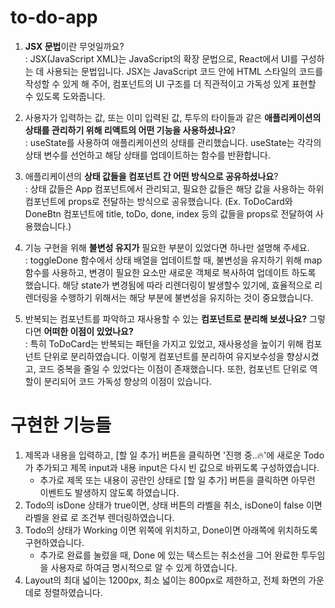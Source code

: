 # to-do-app

1. **JSX 문법**이란 무엇일까요?<br>
   : JSX(JavaScript XML)는 JavaScript의 확장 문법으로, React에서 UI를 구성하는 데 사용되는 문법입니다. JSX는 JavaScript 코드 안에 HTML 스타일의 코드를 작성할 수 있게 해 주어, 컴포넌트의 UI 구조를 더 직관적이고 가독성 있게 표현할 수 있도록 도와줍니다.<br>

2. 사용자가 입력하는 값, 또는 이미 입력된 값, 투두의 타이들과 같은 **애플리케이션의 상태를 관리하기 위해 리액트의 어떤 기능을 사용하셨나요**?<br>
   : useState를 사용하여 애플리케이션의 상태를 관리했습니다. useState는 각각의 상태 변수를 선언하고 해당 상태를 업데이트하는 함수를 반환합니다.<br>

3. 애플리케이션의 **상태 값들을 컴포넌트 간 어떤 방식으로 공유하셨나요**?<br>
   : 상태 값들은 App 컴포넌트에서 관리되고, 필요한 값들은 해당 값을 사용하는 하위 컴포넌트에 props로 전달하는 방식으로 공유했습니다. (Ex. ToDoCard와 DoneBtn 컴포넌트에 title, toDo, done, index 등의 값들을 props로 전달하여 사용했습니다.)<br>

4. 기능 구현을 위해 **불변성 유지가** 필요한 부분이 있었다면 하나만 설명해 주세요.<br>
   : toggleDone 함수에서 상태 배열을 업데이트할 때, 불변성을 유지하기 위해 map 함수를 사용하고, 변경이 필요한 요소만 새로운 객체로 복사하여 업데이트 하도록 했습니다. 해당 state가 변경됨에 따라 리렌더링이 발생할수 있기에, 효율적으로 리렌더링을 수행하기 위해서는 해당 부분에 불변성을 유지하는 것이 중요했습니다.<br>

5. 반복되는 컴포넌트를 파악하고 재사용할 수 있는 **컴포넌트로 분리해 보셨나요?** 그렇다면 **어떠한 이점이 있었나요?**<br>
   : 특히 ToDoCard는 반복되는 패턴을 가지고 있었고, 재사용성을 높이기 위해 컴포넌트 단위로 분리하였습니다. 이렇게 컴포넌트를 분리하여 유지보수성을 향상시켰고, 코드 중복을 줄일 수 있었다는 이점이 존재했습니다. 또한, 컴포넌트 단위로 역할이 분리되어 코드 가독성 향상의 이점이 있습니다.

# 구현한 기능들

1. 제목과 내용을 입력하고, [할 일 추가] 버튼을 클릭하면 '진행 중..🔥'에 새로운 Todo가 추가되고 제목 input과 내용 input은 다시 빈 값으로 바뀌도록 구성하였습니다.<br>
   - 추가로 제목 또는 내용이 공란인 상태로 [할 일 추가] 버튼을 클릭하면 아무런 이벤트도 발생하지 않도록 하였습니다.<br>
2. Todo의 isDone 상태가 true이면, 상태 버튼의 라벨을 취소, isDone이 false 이면 라벨을 완료 로 조건부 렌더링하였습니다.<br>
3. Todo의 상태가 Working 이면 위쪽에 위치하고, Done이면 아래쪽에 위치하도록 구현하였습니다.<br>
   - 추가로 완료를 눌렀을 때, Done 에 있는 텍스트는 취소선을 그어 완료한 투두임을 사용자로 하여금 명시적으로 알 수 있게 하였습니다.<br>
4. Layout의 최대 넓이는 1200px, 최소 넓이는 800px로 제한하고, 전체 화면의 가운데로 정렬하였습니다. <br>
